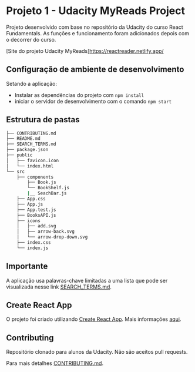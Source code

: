 # Projeto 1 - Udacity MyReads Project

Projeto desenvolvido com base no repositório da Udacity do curso React Fundamentals. As funções e funcionamento foram adicionados depois com o decorrer do curso.

[Site do projeto Udacity MyReads]https://reactreader.netlify.app/

## Configuração de ambiente de desenvolvimento

Setando a aplicação:

- Instalar as dependências do projeto com `npm install`
- iniciar o servidor de desenvolvimento com o comando `npm start`

## Estrutura de pastas

```bash
├── CONTRIBUTING.md
├── README.md
├── SEARCH_TERMS.md
├── package.json
├── public
│   ├── favicon.icon
│   └── index.html
└── src
    ├── components
        ├── Book.js
        └── BookShelf.js
        |__ SeachBar.js
    ├── App.css
    ├── App.js
    ├── App.test.js
    ├── BooksAPI.js
    ├── icons
    │   ├── add.svg
    │   ├── arrow-back.svg
    │   └── arrow-drop-down.svg
    ├── index.css
    └── index.js
```

## Importante

A aplicação usa palavras-chave limitadas a uma lista que pode ser visualizada nesse link [SEARCH_TERMS.md](SEARCH_TERMS.md).

## Create React App

O projeto foi criado utilizando [Create React App](https://github.com/facebookincubator/create-react-app). Mais informações [aqui](https://github.com/facebookincubator/create-react-app/blob/master/packages/react-scripts/template/README.md).

## Contributing

Repositório clonado para alunos da Udacity. Não são aceitos pull requests.

Para mais detalhes [CONTRIBUTING.md](CONTRIBUTING.md).
